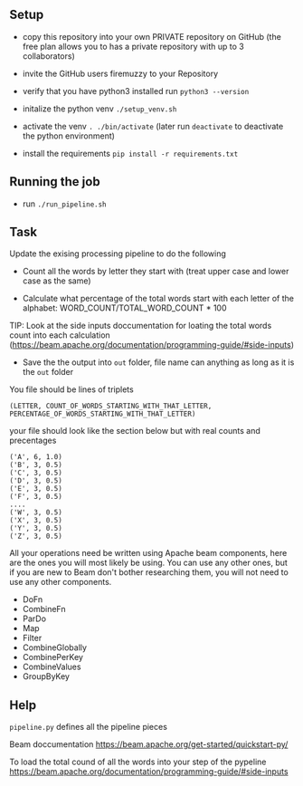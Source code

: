 ## Setup

- copy this repository into your own PRIVATE repository on GitHub (the free plan allows you to has a private repository with up to 3 collaborators)

- invite the GitHub users firemuzzy to your Repository


- verify that you have python3 installed run `python3 --version`

- initalize the python venv `./setup_venv.sh`

- activate the venv `. ./bin/activate`  (later run `deactivate` to deactivate the python environment)

- install the requirements `pip install -r requirements.txt`

## Running the job

- run `./run_pipeline.sh`

## Task

Update the exising processing pipeline to do the following

- Count all the words by letter they start with (treat upper case and lower case as the same)

- Calculate what percentage of the total words start with each letter of the alphabet:  WORD_COUNT/TOTAL_WORD_COUNT * 100

TIP: Look at the side inputs doccumentation for loating the total words count into each calculation (https://beam.apache.org/documentation/programming-guide/#side-inputs)

- Save the the output into `out` folder, file name can anything as long as it is the `out` folder

You file should be lines of triplets

`(LETTER, COUNT_OF_WORDS_STARTING_WITH_THAT_LETTER, PERCENTAGE_OF_WORDS_STARTING_WITH_THAT_LETTER)`

your file should look like the section below but with real counts and precentages

```
('A', 6, 1.0)
('B', 3, 0.5)
('C', 3, 0.5)
('D', 3, 0.5)
('E', 3, 0.5)
('F', 3, 0.5)
....
('W', 3, 0.5)
('X', 3, 0.5)
('Y', 3, 0.5)
('Z', 3, 0.5)
```

All your operations need be written using Apache beam components, here are the ones you will most likely be using. You can use any other ones, but if you are new to Beam don't bother researching them, you will not need to use any other components.

- DoFn
- CombineFn
- ParDo
- Map
- Filter
- CombineGlobally
- CombinePerKey
- CombineValues
- GroupByKey


## Help

`pipeline.py` defines all the pipeline pieces

Beam doccumentation https://beam.apache.org/get-started/quickstart-py/

To load the total cound of all the words into your step of the pypeline https://beam.apache.org/documentation/programming-guide/#side-inputs